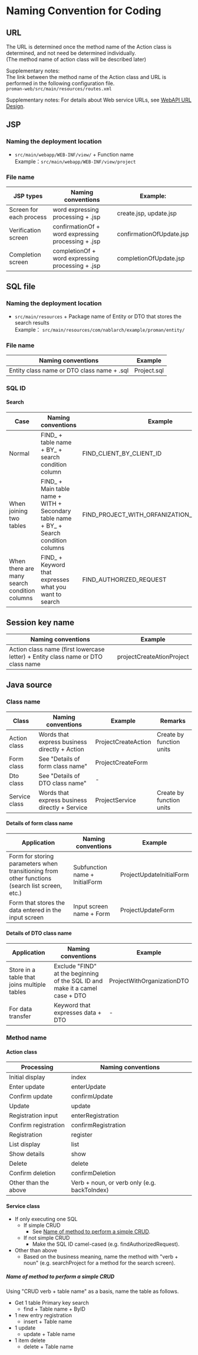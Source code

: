 # Naming Convention for Coding

## URL
The URL is determined once the method name of the Action class is determined, and not need be determined individually.   
(The method name of action class will be described later)

Supplementary notes:  
The link between the method name of the Action class and URL is performed in the following configuration file.   
`proman-web/src/main/resources/routes.xml`

Supplementary notes:
For details about Web service URLs, see [WebAPI URL Design](../../Design_Phase/WebAPI_URL_design.md).

## JSP
### Naming the deployment location

- `src/main/webapp/WEB-INF/view/` + Function name  
  Example：`src/main/webapp/WEB-INF/view/project`

### File name

| JSP types | Naming conventions                                     | Example:                       |
| --------- | -------------------------------------------- | ------------------------ |
| Screen for each process | word expressing processing + .jsp | create.jsp, update.jsp |
| Verification screen  | confirmationOf + word expressing processing + .jsp | confirmationOfUpdate.jsp |
| Completion screen  | completionOf + word expressing processing + .jsp   | completionOfUpdate.jsp   |


## SQL file

### Naming the deployment location
- `src/main/resources` + Package name of Entity or DTO that stores the search results  
   Example： `src/main/resources/com/nablarch/example/proman/entity/`

### File name

| Naming conventions                               | Example          |
| -------------------------------------- | ----------- |
| Entity class name or DTO class name + .sql | Project.sql |

### SQL ID

#### Search
| Case | Naming conventions                                                                                                | Example                                           |
| ---- | ------------------------------------------------------------------------------------------------------- | -------------------------------------------- |
| Normal | FIND_ + table name + BY_ + search condition column                                                      | FIND_CLIENT_BY_CLIENT_ID                     |
| When joining two tables | FIND_ + Main table name + WITH + Secondary table name + BY_ + Search condition columns  | FIND_PROJECT_WITH_ORFANIZATION_BY_PROJECT_ID |
| When there are many search condition columns | FIND_ + Keyword that expresses what you want to search                           | FIND_AUTHORIZED_REQUEST                      |


## Session key name

| Naming conventions                                                     | Example                        |
| ------------------------------------------------------------ | ------------------------- |
| Action class name (first lowercase letter) + Entity class name or DTO class name | projectCreateAtionProject |



## Java source
### Class name

| Class         | Naming conventions                             | Example                  | Remarks               |
| ------------- | ------------------------------------ | ------------------- | ------------------ |
| Action class  | Words that express business directly + Action        | ProjectCreateAction | Create by function units |
| Form class    | See "Details of form class name"       | ProjectCreateForm   |                    |
| Dto class     | See "Details of DTO class name"        | -                   |                    |
| Service class | Words that express business directly + Service       | ProjectService      | Create by function units |

#### Details of form class name

| Application                                                                 | Naming conventions                     | Example                       |
| -------------------------------------------------------------------- | ---------------------------- | ------------------------ |
| Form for storing parameters when transitioning from other functions (search list screen, etc.) | Subfunction name + InitialForm | ProjectUpdateInitialForm |
| Form that stores the data entered in the input screen                               | Input screen name + Form    | ProjectUpdateForm        |


#### Details of DTO class name

| Application                                       | Naming conventions                                                       | Example                         |
| ------------------------------------------ | -------------------------------------------------------------- | -------------------------- |
| Store in a table that joins multiple tables | Exclude "FIND" at the beginning of the SQL ID and make it a camel case + DTO | ProjectWithOrganizationDTO |
| For data transfer                               | Keyword that expresses data + DTO                             | -                          |


### Method name
#### Action class
| Processing           | Naming conventions                    |
| -------------- | --------------------------- |
| Initial display       | index                       |
| Enter update       | enterUpdate                 |
| Confirm update       | confirmUpdate               |
| Update           | update                      |
| Registration input       | enterRegistration           |
| Confirm registration       | confirmRegistration         |
| Registration           | register                    |
| List display       | list                        |
| Show details       | show                        |
| Delete           | delete                      |
| Confirm deletion       | confirmDeletion             |
| Other than the above | Verb + noun, or verb only (e.g. backToIndex) |


#### Service class

- If only executing one SQL
  - If simple CRUD
    - See [Name of method to perform a simple CRUD](#name-of-method-to-perform-a-simple-crud).
  - If not simple CRUD
    - Make the SQL ID camel-cased (e.g. findAuthorizedRequest).
- Other than above
  - Based on the business meaning, name the method with "verb + noun" (e.g. searchProject for a method for the search screen).

##### Name of method to perform a simple CRUD

Using "CRUD verb + table name" as a basis, name the table as follows.

- Get 1 table Primary key search
  - find + Table name + ByID
- 1 new entry registration
  - insert + Table name
- 1 update
  - update + Table name
- 1 item delete
  - delete + Table name
